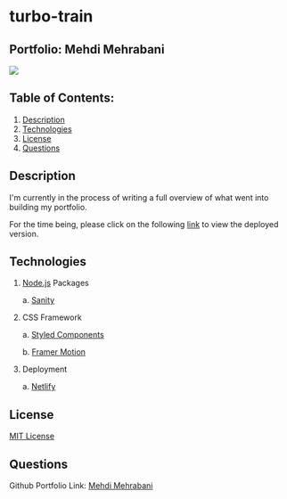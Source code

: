 # turbo-train

## Portfolio: Mehdi Mehrabani

<a href="https://choosealicense.com/licenses/mit" target="_blank"><img src="https://img.shields.io/badge/License-MIT-yellow.svg" /></a>

## Table of Contents:

1. [Description](#description)
1. [Technologies](#technologies)
1. [License](#license)
1. [Questions](#questions)

## Description

I'm currently in the process of writing a full overview of what went into building my portfolio.

For the time being, please click on the following [link](https://mmehrabani.com) to view the deployed version.

## Technologies

1. [Node.js](https://www.npmjs.com/package/inquirer) Packages

   a. [Sanity](https://www.sanity.io/)

2. CSS Framework

   a. [Styled Components](https://styled-components.com/)

   b. [Framer Motion](https://www.framer.com/motion/)

3. Deployment

   a. [Netlify](https://www.netlify.com/)

## License

<a href="https://choosealicense.com/licenses/mit" target="_blank">MIT License</a>

## Questions

Github Portfolio Link: [Mehdi Mehrabani](https://github.com/mmehr1988)<br>
